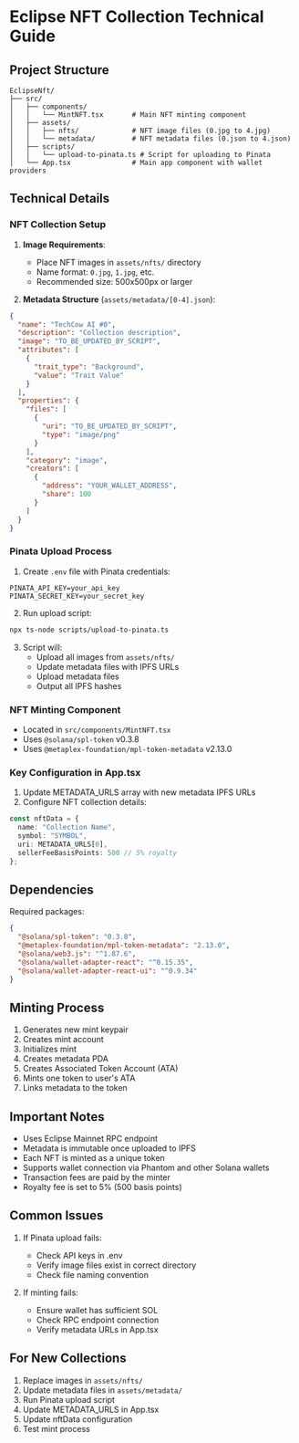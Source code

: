 # Eclipse NFT Collection Technical Guide

## Project Structure
```
EclipseNft/
├── src/
│   ├── components/
│   │   └── MintNFT.tsx       # Main NFT minting component
│   ├── assets/
│   │   ├── nfts/             # NFT image files (0.jpg to 4.jpg)
│   │   └── metadata/         # NFT metadata files (0.json to 4.json)
│   ├── scripts/
│   │   └── upload-to-pinata.ts # Script for uploading to Pinata
│   └── App.tsx               # Main app component with wallet providers
```

## Technical Details

### NFT Collection Setup
1. **Image Requirements**:
   - Place NFT images in `assets/nfts/` directory
   - Name format: `0.jpg`, `1.jpg`, etc.
   - Recommended size: 500x500px or larger

2. **Metadata Structure** (`assets/metadata/[0-4].json`):
```json
{
  "name": "TechCow AI #0",
  "description": "Collection description",
  "image": "TO_BE_UPDATED_BY_SCRIPT",
  "attributes": [
    {
      "trait_type": "Background",
      "value": "Trait Value"
    }
  ],
  "properties": {
    "files": [
      {
        "uri": "TO_BE_UPDATED_BY_SCRIPT",
        "type": "image/png"
      }
    ],
    "category": "image",
    "creators": [
      {
        "address": "YOUR_WALLET_ADDRESS",
        "share": 100
      }
    ]
  }
}
```

### Pinata Upload Process
1. Create `.env` file with Pinata credentials:
```
PINATA_API_KEY=your_api_key
PINATA_SECRET_KEY=your_secret_key
```

2. Run upload script:
```bash
npx ts-node scripts/upload-to-pinata.ts
```

3. Script will:
   - Upload all images from `assets/nfts/`
   - Update metadata files with IPFS URLs
   - Upload metadata files
   - Output all IPFS hashes

### NFT Minting Component
- Located in `src/components/MintNFT.tsx`
- Uses `@solana/spl-token` v0.3.8
- Uses `@metaplex-foundation/mpl-token-metadata` v2.13.0

### Key Configuration in App.tsx
1. Update METADATA_URLS array with new metadata IPFS URLs
2. Configure NFT collection details:
```typescript
const nftData = {
  name: "Collection Name",
  symbol: "SYMBOL",
  uri: METADATA_URLS[0],
  sellerFeeBasisPoints: 500 // 5% royalty
};
```

## Dependencies
Required packages:
```json
{
  "@solana/spl-token": "0.3.8",
  "@metaplex-foundation/mpl-token-metadata": "2.13.0",
  "@solana/web3.js": "^1.87.6",
  "@solana/wallet-adapter-react": "^0.15.35",
  "@solana/wallet-adapter-react-ui": "^0.9.34"
}
```

## Minting Process
1. Generates new mint keypair
2. Creates mint account
3. Initializes mint
4. Creates metadata PDA
5. Creates Associated Token Account (ATA)
6. Mints one token to user's ATA
7. Links metadata to the token

## Important Notes
- Uses Eclipse Mainnet RPC endpoint
- Metadata is immutable once uploaded to IPFS
- Each NFT is minted as a unique token
- Supports wallet connection via Phantom and other Solana wallets
- Transaction fees are paid by the minter
- Royalty fee is set to 5% (500 basis points)

## Common Issues
1. If Pinata upload fails:
   - Check API keys in .env
   - Verify image files exist in correct directory
   - Check file naming convention

2. If minting fails:
   - Ensure wallet has sufficient SOL
   - Check RPC endpoint connection
   - Verify metadata URLs in App.tsx

## For New Collections
1. Replace images in `assets/nfts/`
2. Update metadata files in `assets/metadata/`
3. Run Pinata upload script
4. Update METADATA_URLS in App.tsx
5. Update nftData configuration
6. Test mint process 